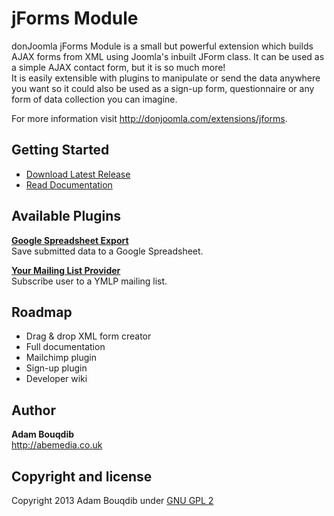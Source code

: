 jForms Module
======

donJoomla jForms Module is a small but powerful extension which builds AJAX forms from XML using Joomla's inbuilt JForm class. 
It can be used as a simple AJAX contact form, but it is so much more!  
It is easily extensible with plugins to manipulate or send the data anywhere you want so it could also be used as a sign-up form, questionnaire or any form of data collection you can imagine.

For more information visit <http://donjoomla.com/extensions/jforms>.

## Getting Started
- [Download Latest Release](https://github.com/donJoomla/jforms/releases/download/1.6.1/pkg_jforms_full_v1.6.1_j2.5_j3.1.zip)
- [Read Documentation](http://donjoomla.com/docs/jforms)


## Available Plugins

[**Google Spreadsheet Export**](http://donjoomla.com/extensions/jforms/google-spreadsheets)  
Save submitted data to a Google Spreadsheet.

[**Your Mailing List Provider**](http://donjoomla.com/extensions/jforms/your-mailing-list-provider)   
Subscribe user to a YMLP mailing list.


## Roadmap

- Drag & drop XML form creator
- Full documentation
- Mailchimp plugin
- Sign-up plugin
- Developer wiki

## Author

**Adam Bouqdib**  
<http://abemedia.co.uk>

## Copyright and license

Copyright 2013 Adam Bouqdib under [GNU GPL 2](https://github.com/donJoomla/jforms/blob/master/LICENSE)
